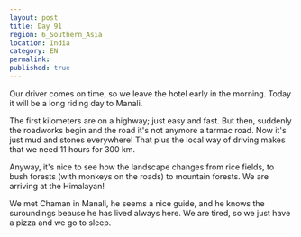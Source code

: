 ```yaml
---
layout: post
title: Day 91
region: 6_Southern_Asia
location: India
category: EN
permalink:
published: true
---
```


Our driver comes on time, so we leave the hotel early in the morning. Today it will be a long riding day to Manali.

The first kilometers are on a highway; just easy and fast. But then, suddenly the roadworks begin and the road it's not anymore a tarmac road. Now it's just mud and stones everywhere! That plus the local way of driving makes that we need 11 hours for 300 km.

Anyway, it's nice to see how the landscape changes from rice fields, to bush forests (with monkeys on the roads) to mountain forests. We are arriving at the Himalayan!

We met Chaman in Manali, he seems a nice guide, and he knows the suroundings beause he has lived always here. We are tired, so we just have a pizza and we go to sleep.